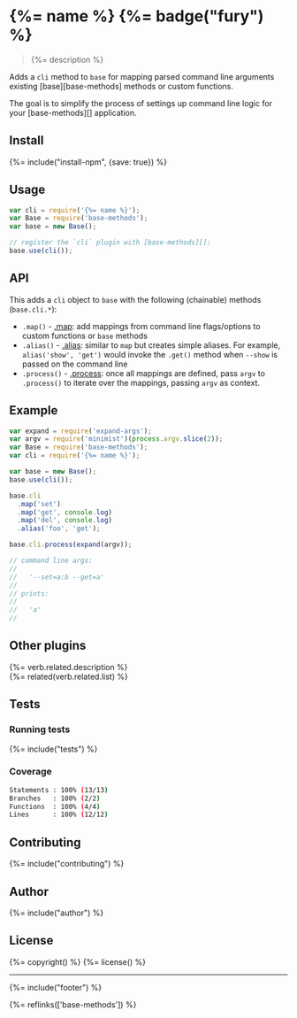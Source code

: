 # {%= name %} {%= badge("fury") %}

> {%= description %}

Adds a `cli` method to `base` for mapping parsed command line arguments existing [base][base-methods] methods or custom functions. 

The goal is to simplify the process of settings up command line logic for your [base-methods][] application.

## Install
{%= include("install-npm", {save: true}) %}

## Usage

```js
var cli = require('{%= name %}');
var Base = require('base-methods');
var base = new Base();

// register the `cli` plugin with [base-methods][]:
base.use(cli());
```

## API

This adds a `cli` object to `base` with the following (chainable) methods (`base.cli.*`):

- `.map()` -  [.map](#map): add mappings from command line flags/options to custom functions or `base` methods 
- `.alias()` -  [.alias](#alias): similar to `map` but creates simple aliases. For example, `alias('show', 'get')` would invoke the `.get()` method when `--show` is passed on the command line
- `.process()` -  [.process](#process): once all mappings are defined, pass `argv` to `.process()` to iterate over the mappings, passing `argv` as context.


## Example

```js
var expand = require('expand-args');
var argv = require('minimist')(process.argv.slice(2));
var Base = require('base-methods');
var cli = require('{%= name %}');

var base = new Base();
base.use(cli());

base.cli
  .map('set')
  .map('get', console.log)
  .map('del', console.log)
  .alias('foo', 'get');

base.cli.process(expand(argv));

// command line args:
//   
//   '--set=a:b --get=a'
//   
// prints:
//   
//   'a'
//   
```

## Other plugins
{%= verb.related.description %}  
{%= related(verb.related.list) %}  

## Tests

### Running tests
{%= include("tests") %}

### Coverage

```sh
Statements : 100% (13/13)
Branches   : 100% (2/2)
Functions  : 100% (4/4)
Lines      : 100% (12/12)
```

## Contributing
{%= include("contributing") %}

## Author
{%= include("author") %}

## License
{%= copyright() %}
{%= license() %}

***

{%= include("footer") %}

{%= reflinks(['base-methods']) %}  
